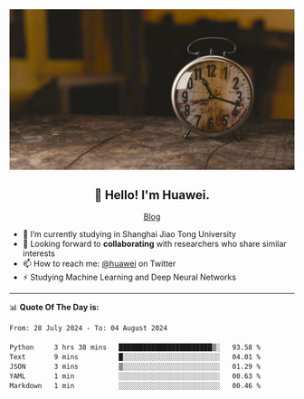 <div align="center">
  <a href="https://github.com/JHW5981">
    <img src="./assets/background.jpg">
  </a>
</div>

<h2 align="center">👋 Hello! I'm Huawei.</h2>
<p align="center">
  <a href="https://blog.csdn.net/Edward__J?spm=1000.2115.3001.5343">Blog</a>
</p>


- 🔭 I’m currently studying in Shanghai Jiao Tong University
- 💬 Looking forward to **collaborating** with researchers who share similar interests
- 📫 How to reach me: [@huawei](https://twitter.com/yoohuaff) on Twitter
- ⚡ Studying Machine Learning and Deep Neural Networks

-------
📊 **Quote Of The Day is:**
<!--START_SECTION:waka-->

```txt
From: 28 July 2024 - To: 04 August 2024

Python     3 hrs 38 mins   ███████████████████████▒░   93.58 %
Text       9 mins          █░░░░░░░░░░░░░░░░░░░░░░░░   04.01 %
JSON       3 mins          ▒░░░░░░░░░░░░░░░░░░░░░░░░   01.29 %
YAML       1 min           ░░░░░░░░░░░░░░░░░░░░░░░░░   00.63 %
Markdown   1 min           ░░░░░░░░░░░░░░░░░░░░░░░░░   00.46 %
```

<!--END_SECTION:waka-->
